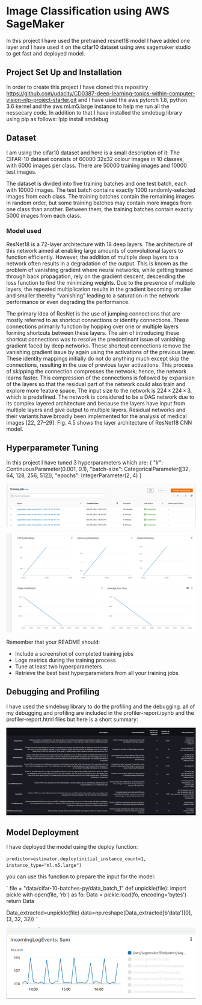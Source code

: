 # Image Classification using AWS SageMaker

In this project I have used the pretrained resnet18 model I have added one layer and I have used it on the cifar10 dataset using aws sagemaker studio to get fast and deployed model.
## Project Set Up and Installation
In order to create this project I have cloned this repositiry  https://github.com/udacity/CD0387-deep-learning-topics-within-computer-vision-nlp-project-starter.git and I have used the aws pytorch 1.8, python 3.6 kernel and the aws ml.m5.large instance to help me run all the nessecary code.
In addition to that I have installed the smdebug library using pip as follows:
!pip install smdebug



## Dataset
I am using the cifar10 dataset and here is a small description of it: 
The CIFAR-10 dataset consists of 60000 32x32 colour images in 10 classes, with 6000 images per class. There are 50000 training images and 10000 test images.

The dataset is divided into five training batches and one test batch, each with 10000 images. The test batch contains exactly 1000 randomly-selected images from each class. The training batches contain the remaining images in random order, but some training batches may contain more images from one class than another. Between them, the training batches contain exactly 5000 images from each class.
### Model used
ResNet18 is a 72-layer architecture with 18 deep layers. The architecture of this network aimed at enabling large amounts of convolutional layers to function efficiently. However, the addition of multiple deep layers to a network often results in a degradation of the output. This is known as the problem of vanishing gradient where neural networks, while getting trained through back propagation, rely on the gradient descent, descending the loss function to find the minimizing weights. Due to the presence of multiple layers, the repeated multiplication results in the gradient becoming smaller and smaller thereby “vanishing” leading to a saturation in the network performance or even degrading the performance.

The primary idea of ResNet is the use of jumping connections that are mostly referred to as shortcut connections or identity connections. These connections primarily function by hopping over one or multiple layers forming shortcuts between these layers. The aim of introducing these shortcut connections was to resolve the predominant issue of vanishing gradient faced by deep networks. These shortcut connections remove the vanishing gradient issue by again using the activations of the previous layer. These identity mappings initially do not do anything much except skip the connections, resulting in the use of previous layer activations. This process of skipping the connection compresses the network; hence, the network learns faster. This compression of the connections is followed by expansion of the layers so that the residual part of the network could also train and explore more feature space. The input size to the network is 224 × 224 × 3, which is predefined. The network is considered to be a DAG network due to its complex layered architecture and because the layers have input from multiple layers and give output to multiple layers. Residual networks and their variants have broadly been implemented for the analysis of medical images [22, 27–29]. Fig. 4.5 shows the layer architecture of ResNet18 CNN model.

## Hyperparameter Tuning
In this project I have tuned 3 hyperparameters which are:
{
    "lr": ContinuousParameter(0.001, 0.1),
    "batch-size": CategoricalParameter([32, 64, 128, 256, 512]),
    "epochs": IntegerParameter(2, 4)
}


![training jobs](./images/training_jobs.png)

![graph](./images/graph.png)



Remember that your README should:
- Include a screenshot of completed training jobs
- Logs metrics during the training process
- Tune at least two hyperparameters
- Retrieve the best best hyperparameters from all your training jobs

## Debugging and Profiling
I have used the smdebug library to do the profiling and the debugging.
all of my debugging and profiling are included in the profiler-report.ipynb and the profiler-report.html files but here is a short summary:

![debugging](./images/debugging.png)


## Model Deployment
I have deployed the model using the deploy function:

`
predictor=estimator.deploy(initial_instance_count=1, instance_type="ml.m5.large")  
`

you can use this function to prepare the input for the model:

`
file = "data/cifar-10-batches-py/data_batch_1"
def unpickle(file):
    import pickle
    with open(file, 'rb') as fo:
        Data = pickle.load(fo, encoding='bytes')
    return Data

Data_extracted=unpickle(file)
data=np.reshape(Data_extracted[b'data'][0], (3, 32, 32))
`


![endpoint](./images/endpoint.png)

